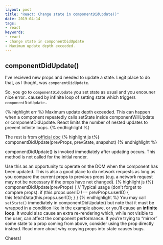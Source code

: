 ```yaml
---
layout: post
title: "React: Change state in componentDidUpdate()"
date: 2019-04-14
tags:
- react
keywords:
- react
- change state in componentDidUpdate
- Maximum update depth exceeded.
---
```


## componentDidUpdate()

I've recieved new props and needed to update a state.
Legit place to do that, as I thoght, was `componentDidUpdate`.
<!--more-->

So, you go to `componentDidUpdate` you set state as usual and you encouner nice error..
caused by infinite loop of setting state which triggers `componentDidUpdate`..

{% highlight err %}
Maximum update depth exceeded. This can happen when a component
repeatedly calls setState inside componentWillUpdate
or componentDidUpdate.
React limits the number of nested updates to prevent infinite loops.
{% endhighlight %}

The rest is from [official doc](https://reactjs.org/docs/react-component.html#componentdidupdate)
{% highlight js t%}
componentDidUpdate(prevProps, prevState, snapshot)
{% endhighlight %}

componentDidUpdate() is invoked immediately after updating occurs. This method is not called for the initial render.

Use this as an opportunity to operate on the DOM when the component has been updated. This is also a good place to do network requests as long as you compare the current props to previous props (e.g. a network request may not be necessary if the props have not changed).
{% highlight js t%}
componentDidUpdate(prevProps) {
  // Typical usage (don't forget to compare props):
  if (this.props.userID !== prevProps.userID) {
    this.fetchData(this.props.userID);
  }
}
{% endhighlight %}
You may call `setState()` immediately in componentDidUpdate() but note that it must be wrapped in a condition like in the example above, or you’ll cause an **infinite loop**. It would also cause an extra re-rendering which, while not visible to the user, can affect the component performance. If you’re trying to “mirror” some state to a prop coming from above, consider using the prop directly instead. Read more about why copying props into state causes bugs.

Cheers!
